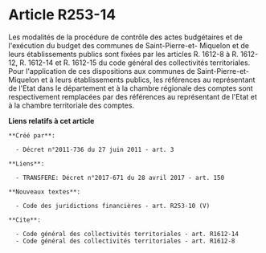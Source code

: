 # Article R253-14

Les modalités de la procédure de contrôle des actes budgétaires et de l'exécution du budget des communes de Saint-Pierre-et-
Miquelon et de leurs établissements publics sont fixées par les articles R. 1612-8 à R. 1612-12, R. 1612-14 et R. 1612-15 du
code général des collectivités territoriales. Pour l'application de ces dispositions aux communes de Saint-Pierre-et-Miquelon
et à leurs établissements publics, les références au représentant de l'Etat dans le département et à la chambre régionale des
comptes sont respectivement remplacées par des références au représentant de l'Etat et à la chambre territoriale des comptes.

**Liens relatifs à cet article**

	**Créé par**:

	  - Décret n°2011-736 du 27 juin 2011 - art. 3

	**Liens**:

	  - TRANSFERE: Décret n°2017-671 du 28 avril 2017 - art. 150

	**Nouveaux textes**:

	  - Code des juridictions financières - art. R253-10 (V)

	**Cite**:

	  - Code général des collectivités territoriales - art. R1612-14
	  - Code général des collectivités territoriales - art. R1612-8
